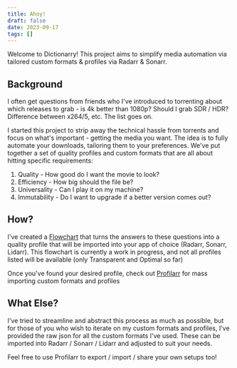 ```yaml
---
title: Ahoy!
draft: false
date: 2023-09-17
tags: []
---
```


Welcome to Dictionarry! This project aims to simplify media automation via tailored custom formats & profiles via Radarr & Sonarr.

## Background

I often get questions from friends who I've introduced to torrenting about which releases to grab - is 4k better than 1080p? Should I grab SDR / HDR? Difference between x264/5, etc. The list goes on.

I started this project to strip away the technical hassle from torrents and focus on what's important - getting the media you want. The idea is to fully automate your downloads, tailoring them to your preferences. We've put together a set of quality profiles and custom formats that are all about hitting specific requirements:

1. Quality - How good do I want the movie to look?
2. Efficiency - How big should the file be?
3. Universality - Can I play it on my machine?
4. Immutability - Do I want to upgrade if a better version comes out?

## How?

I've created a [Flowchart](./Profiles/index.md) that turns the answers to these questions into a quality profile that will be imported into your app of choice (Radarr, Sonarr, Lidarr). This flowchart is currently a work in progress, and not all profiles listed will be available (only Transparent and Optimal so far)

Once you've found your desired profile, check out [Profilarr](./Wiki/Importing%20Profiles%20&%20Custom%20Formats.md) for mass importing custom formats and profiles

## What Else?

I've tried to streamline and abstract this process as much as possible, but for those of you who wish to iterate on my custom formats and profiles, I've provided the raw json for all the custom formats I've used. These can be imported into Radarr / Sonarr / Lidarr and adjusted to suit your needs.

Feel free to use Profilarr to export / import / share your own setups too!